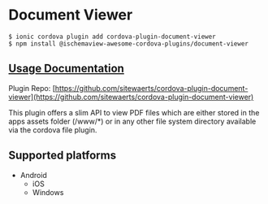 # Document Viewer

```
$ ionic cordova plugin add cordova-plugin-document-viewer
$ npm install @ischemaview-awesome-cordova-plugins/document-viewer
```

## [Usage Documentation](https://danielsogl.gitbook.io/awesome-cordova-plugins/plugins/document-viewer/)

Plugin Repo: [https://github.com/sitewaerts/cordova-plugin-document-viewer](https://github.com/sitewaerts/cordova-plugin-document-viewer)

This plugin offers a slim API to view PDF files which are either stored in the apps assets folder (/www/*) or in any other file system directory available via the cordova file plugin.

## Supported platforms

- Android
  - iOS
  - Windows
  


